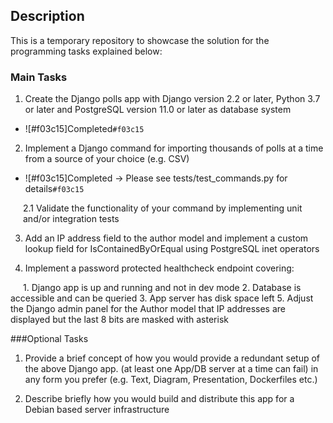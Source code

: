 ## Description

<p>This is a temporary repository to showcase the solution for the programming tasks
explained below:</p>

### Main Tasks

1. Create the Django polls app with Django version 2.2 or later, Python 3.7 or later and PostgreSQL version 11.0 or later as database system

- ![#f03c15]Completed`#f03c15`

2. Implement a Django command for importing thousands of polls at a time from a source of your choice (e.g. CSV)

- ![#f03c15]Completed -> Please see tests/test_commands.py for details`#f03c15`

<p style="margin-left:20px;">2.1 Validate the functionality of your command by implementing unit and/or integration tests</p>

3. Add an IP address field to the author model and implement a custom lookup field for IsContainedByOrEqual using PostgreSQL inet operators

4. Implement a password protected healthcheck endpoint covering:

<span style="margin-left:20px;">
1.	Django app is up and running and not in dev mode
2.	Database is accessible and can be queried
3.	App server has disk space left
5. Adjust the Django admin panel for the Author model that IP addresses are displayed but the last 8 bits are masked with asterisk
</span>

###Optional Tasks

1. Provide a brief concept of how you would provide a redundant setup of the above Django app. (at least one App/DB server at a time can fail) in any form you prefer (e.g. Text, Diagram, Presentation, Dockerfiles etc.)

2. Describe briefly how you would build and distribute this app for a Debian based server infrastructure
